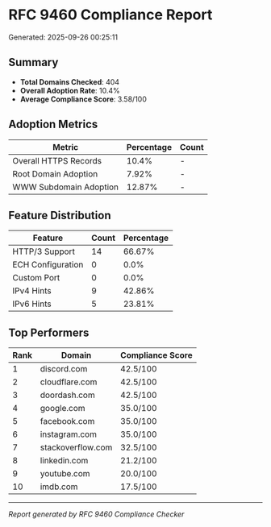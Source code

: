 # RFC 9460 Compliance Report

Generated: 2025-09-26 00:25:11

## Summary

- **Total Domains Checked**: 404
- **Overall Adoption Rate**: 10.4%
- **Average Compliance Score**: 3.58/100

## Adoption Metrics

| Metric | Percentage | Count |
|--------|------------|-------|
| Overall HTTPS Records | 10.4% | - |
| Root Domain Adoption | 7.92% | - |
| WWW Subdomain Adoption | 12.87% | - |

## Feature Distribution

| Feature | Count | Percentage |
|---------|-------|------------|
| HTTP/3 Support | 14 | 66.67% |
| ECH Configuration | 0 | 0.0% |
| Custom Port | 0 | 0.0% |
| IPv4 Hints | 9 | 42.86% |
| IPv6 Hints | 5 | 23.81% |

## Top Performers

| Rank | Domain | Compliance Score |
|------|--------|------------------|
| 1 | discord.com | 42.5/100 |
| 2 | cloudflare.com | 42.5/100 |
| 3 | doordash.com | 42.5/100 |
| 4 | google.com | 35.0/100 |
| 5 | facebook.com | 35.0/100 |
| 6 | instagram.com | 35.0/100 |
| 7 | stackoverflow.com | 32.5/100 |
| 8 | linkedin.com | 21.2/100 |
| 9 | youtube.com | 20.0/100 |
| 10 | imdb.com | 17.5/100 |

---
*Report generated by RFC 9460 Compliance Checker*

